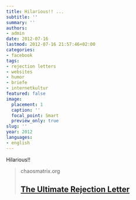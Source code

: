 ```yaml
---
title: Hilarious!! ...
subtitle: ''
summary: ''
authors:
- admin
date: 2012-07-16
lastmod: 2012-07-16 21:57:46+02:00
categories:
- facebook
tags:
- rejection letters
- websites
- humor
- briefe
- internetkultur
featured: false
image:
  placement: 1
  caption: ''
  focal_point: Smart
  preview_only: true
slug: ''
year: 2012
languages:
- english
---
```


Hilarious!!
> chaosmatrix.org
> ## [The Ultimate Rejection Letter](http://www.chaosmatrix.org/library/humor/reject.html)
>